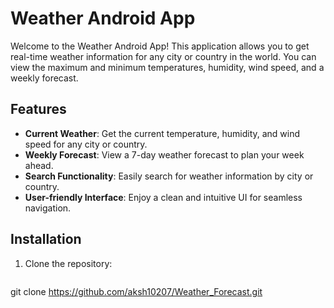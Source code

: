 # Weather Android App

Welcome to the Weather Android App! This application allows you to get real-time weather information for any city or country in the world. You can view the maximum and minimum temperatures, humidity, wind speed, and a weekly forecast.

## Features

- **Current Weather**: Get the current temperature, humidity, and wind speed for any city or country.
- **Weekly Forecast**: View a 7-day weather forecast to plan your week ahead.
- **Search Functionality**: Easily search for weather information by city or country.
- **User-friendly Interface**: Enjoy a clean and intuitive UI for seamless navigation.



## Installation

1. Clone the repository:
   ```bash
  git clone https://github.com/aksh10207/Weather_Forecast.git
 

